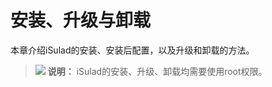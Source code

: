 # 安装、升级与卸载

本章介绍iSulad的安装、安装后配置，以及升级和卸载的方法。
>![](./public_sys-resources/icon-note.gif) **说明：**
>iSulad的安装、升级、卸载均需要使用root权限。